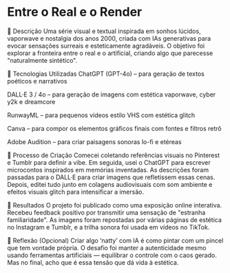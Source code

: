 # Entre o Real e o Render
📒 Descrição
Uma série visual e textual inspirada em sonhos lúcidos, vaporwave e nostalgia dos anos 2000, criada com IAs generativas para evocar sensações surreais e esteticamente agradáveis. O objetivo foi explorar a fronteira entre o real e o artificial, criando algo que parecesse "naturalmente sintético".

🤖 Tecnologias Utilizadas
ChatGPT (GPT-4o) – para geração de textos poéticos e narrativos

DALL·E 3 / 4o – para geração de imagens com estética vaporwave, cyber y2k e dreamcore

RunwayML – para pequenos vídeos estilo VHS com estética glitch

Canva – para compor os elementos gráficos finais com fontes e filtros retrô

Adobe Audition – para criar paisagens sonoras lo-fi e etéreas

🧐 Processo de Criação
Comecei coletando referências visuais no Pinterest e Tumblr para definir a vibe. Em seguida, usei o ChatGPT para escrever microcontos inspirados em memórias inventadas. As descrições foram passadas para o DALL·E para criar imagens que refletissem essas cenas. Depois, editei tudo junto em colagens audiovisuais com som ambiente e efeitos visuais glitch para intensificar a imersão.

🚀 Resultados
O projeto foi publicado como uma exposição online interativa. Recebeu feedback positivo por transmitir uma sensação de "estranha familiaridade". As imagens foram repostadas por várias páginas de estética no Instagram e Tumblr, e a trilha sonora foi usada em vídeos no TikTok.

💭 Reflexão (Opcional)
Criar algo ‘natty’ com IA é como pintar com um pincel que tem vontade própria. O desafio foi manter a autenticidade mesmo usando ferramentas artificiais — equilibrar o controle com o caos gerado. Mas no final, acho que é essa tensão que dá vida à estética.
